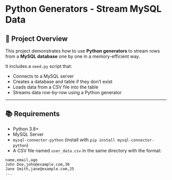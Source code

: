 # Python Generators - Stream MySQL Data

## 📌 Project Overview

This project demonstrates how to use **Python generators** to stream rows from a **MySQL database** one by one in a memory-efficient way.

It includes a `seed.py` script that:
- Connects to a MySQL server
- Creates a database and table if they don’t exist
- Loads data from a CSV file into the table
- Streams data row-by-row using a Python generator

---

## 📚 Requirements

- Python 3.8+
- MySQL Server
- `mysql-connector-python` (install with `pip install mysql-connector-python`)
- A CSV file named `user_data.csv` in the same directory with the format:

```csv
name,email,age
John Doe,john@example.com,30
Jane Smith,jane@example.com,25
...
